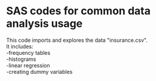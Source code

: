 # SAS codes for common data analysis usage
This code imports and explores the data "insurance.csv".  
It includes:   
-frequency tables  
-histograms  
-linear regression  
-creating dummy variables
